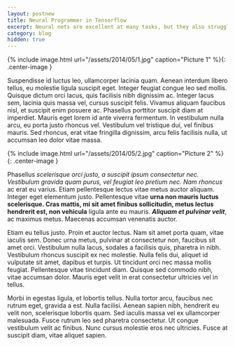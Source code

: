 ```yaml
---
layout: postnew
title: Neural Programmer in Tensorflow
excerpt: Neural nets are excellent at many tasks, but they also struggle to do some basic things like arithmetic, which are trivial in normal approaches to computing. It would be really nice to have a way to fuse neural nets with normal programming, and get the best of both worlds.
category: blog
hidden: true
---
```


<!--  -->

{% include image.html url="/assets/2014/05/1.jpg" caption="Picture 1" %}{: .center-image }

Suspendisse id luctus leo, ullamcorper lacinia quam. Aenean interdum libero tellus, eu molestie ligula suscipit eget. Integer feugiat congue leo sed mollis. Quisque dictum orci lacus, quis facilisis nibh dignissim ac. Integer lacus sem, lacinia quis massa vel, cursus suscipit felis. Vivamus aliquam faucibus nisl, et suscipit enim posuere ac. Phasellus porttitor suscipit diam at imperdiet. Mauris eget lorem id ante viverra fermentum. In vestibulum nulla arcu, eu porta justo rhoncus vel. Vestibulum vel tristique dui, vel finibus mauris. Sed rhoncus, erat vitae fringilla dignissim, arcu felis facilisis nulla, ut accumsan leo dolor vitae massa.

{% include image.html url="/assets/2014/05/2.jpg" caption="Picture 2" %}{: .center-image }


Phasellus <em>scelerisque orci justo, a suscipit ipsum consectetur nec. Vestibulum gravida quam purus, vel feugiat leo pretium nec. Nam rhoncus</em> ac erat eu varius. Etiam pellentesque lectus vitae metus auctor aliquam. Integer eget elementum justo. Pellentesque vitae <strong>urna non mauris luctus scelerisque. Cras mattis, mi sit amet finibus sollicitudin, metus lectus hendrerit est, non vehicula</strong> ligula ante eu mauris. <strong><em>Aliquam et pulvinar velit</em></strong>, ac maximus metus. Maecenas accumsan venenatis auctor.

Etiam eu tellus justo. Proin et auctor lectus. Nam sit amet porta quam, vitae iaculis sem. Donec urna metus, pulvinar at consectetur non, faucibus sit amet orci. Vestibulum nulla lacus, sodales a facilisis quis, pharetra in nibh. Vestibulum rhoncus suscipit ex nec molestie. Nulla felis dui, aliquet id vulputate sit amet, dapibus et turpis. Ut tincidunt orci nec massa mollis feugiat. Pellentesque vitae tincidunt diam. Quisque sed commodo nibh, vitae accumsan dolor. Mauris eget velit in erat consectetur ultricies vel in tellus.

Morbi in egestas ligula, et lobortis tellus. Nulla tortor arcu, faucibus nec rutrum eget, gravida a est. Nulla facilisi. Aenean sapien nibh, hendrerit eu velit non, scelerisque lobortis quam. Sed iaculis massa vel ex ullamcorper malesuada. Fusce rutrum leo sed pharetra consectetur. Ut congue vestibulum velit ac finibus. Nunc cursus molestie eros nec ultricies. Fusce at suscipit diam, vitae aliquet sapien.
